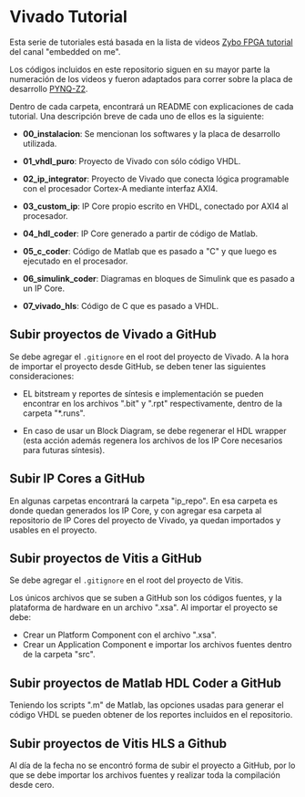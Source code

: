 # Vivado Tutorial

Esta serie de tutoriales está basada en la lista de videos [Zybo FPGA tutorial](https://www.youtube.com/watch?v=CweKlwsXUY0&list=PLduTTg7jqnkhg_LmI0bmsLsUY5E5JE0av) del canal "embedded on me".

Los códigos incluidos en este repositorio siguen en su mayor parte la numeración de los videos y fueron adaptados para correr sobre la placa de desarrollo [PYNQ-Z2](https://www.tulembedded.com/FPGA/ProductsPYNQ-Z2.html).

Dentro de cada carpeta, encontrará un README con explicaciones de cada tutorial. Una descripción breve de cada uno de ellos es la siguiente:

* **00_instalacion**: Se mencionan los softwares y la placa de desarrollo utilizada.

* **01_vhdl_puro**: Proyecto de Vivado con sólo código VHDL.

* **02_ip_integrator**: Proyecto de Vivado que conecta lógica programable con el procesador Cortex-A mediante interfaz AXI4.

* **03_custom_ip**: IP Core propio escrito en VHDL, conectado por AXI4 al procesador.

* **04_hdl_coder**: IP Core generado a partir de código de Matlab.

* **05_c_coder**: Código de Matlab que es pasado a "C" y que luego es ejecutado en el procesador.

* **06_simulink_coder**: Diagramas en bloques de Simulink que es pasado a un IP Core.

* **07_vivado_hls**: Código de C que es pasado a VHDL.

## Subir proyectos de Vivado a GitHub

Se debe agregar el `.gitignore` en el root del proyecto de Vivado. A la hora de importar el proyecto desde GitHub, se deben tener las siguientes consideraciones:

* EL bitstream y reportes de síntesis e implementación se pueden encontrar en los archivos ".bit" y ".rpt" respectivamente, dentro de la carpeta "*.runs".

* En caso de usar un Block Diagram, se debe regenerar el HDL wrapper (esta acción además regenera los archivos de los IP Core necesarios para futuras síntesis).

## Subir IP Cores a GitHub

En algunas carpetas encontrará la carpeta "ip_repo". En esa carpeta es donde quedan generados los IP Core, y con agregar esa carpeta al repositorio de IP Cores del proyecto de Vivado, ya quedan importados y usables en el proyecto.

## Subir proyectos de Vitis a GitHub

Se debe agregar el `.gitignore` en el root del proyecto de Vitis.

Los únicos archivos que se suben a GitHub son los códigos fuentes, y la plataforma de hardware en un archivo ".xsa". Al importar el proyecto se debe:

* Crear un Platform Component con el archivo ".xsa".
* Crear un Application Component e importar los archivos fuentes dentro de la carpeta "src".

## Subir proyectos de Matlab HDL Coder a GitHub

Teniendo los scripts ".m" de Matlab, las opciones usadas para generar el código VHDL se pueden obtener de los reportes incluidos en el repositorio.

## Subir proyectos de Vitis HLS a Github

Al día de la fecha no se encontró forma de subir el proyecto a GitHub, por lo que se debe importar los archivos fuentes y realizar toda la compilación desde cero.
